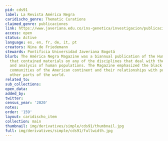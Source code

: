 ```yaml
---
pid: cds91
label: La Revista América Negra
caridischo_genre: Thematic Curations
claimed_genre: publicaciones
link: https://www.javeriana.edu.co/ins-genetica/investigacion/publicaciones/libros/america-negra
access: open
status: Active
language: es, en, fr, de, it, pt
creators: Nina de Friedemann
stewards: Pontificia Universidad Javeriana Bogotá
blurb: The América Negra Magazine was a biannual publication of the Human Expedition
  that contained materials on any of the disciplines that deal with the description
  and analysis of human populations. The Magazine emphasized the black and indigenous
  communities of the American continent and their relationships with populations from
  other parts of the world.
related_to:
sub_collections:
open_data:
added_by:
twitter:
census_year: '2020'
notes:
order: '159'
layout: caridischo_item
collection: main
thumbnail: img/derivatives/simple/cds91/thumbnail.jpg
full: img/derivatives/simple/cds91/fullwidth.jpg
---
```

